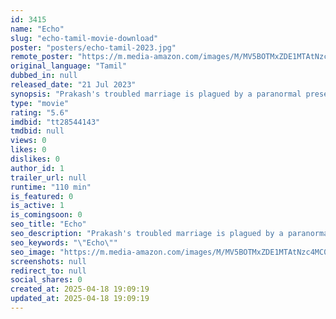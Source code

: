 ```yaml
---
id: 3415
name: "Echo"
slug: "echo-tamil-movie-download"
poster: "posters/echo-tamil-2023.jpg"
remote_poster: "https://m.media-amazon.com/images/M/MV5BOTMxZDE1MTAtNzc4MC00NTFiLWFkZGUtYmFkYWRkNjk5ZmFkXkEyXkFqcGc@._V1_SX300.jpg"
original_language: "Tamil"
dubbed_in: null
released_date: "21 Jul 2023"
synopsis: "Prakash's troubled marriage is plagued by a paranormal presence. Seeking help from a black magician, he uncovers a dark family secret. Things get interesting when the spirit's true identity and the resolution of the mystery unravels."
type: "movie"
rating: "5.6"
imdbid: "tt28544143"
tmdbid: null
views: 0
likes: 0
dislikes: 0
author_id: 1
trailer_url: null
runtime: "110 min"
is_featured: 0
is_active: 1
is_comingsoon: 0
seo_title: "Echo"
seo_description: "Prakash's troubled marriage is plagued by a paranormal presence. Seeking help from a black magician, he uncovers a dark family secret. Things get interesting when the spirit's true identity and the resolution of the mystery unravels."
seo_keywords: "\"Echo\""
seo_image: "https://m.media-amazon.com/images/M/MV5BOTMxZDE1MTAtNzc4MC00NTFiLWFkZGUtYmFkYWRkNjk5ZmFkXkEyXkFqcGc@._V1_SX300.jpg"
screenshots: null
redirect_to: null
social_shares: 0
created_at: 2025-04-18 19:09:19
updated_at: 2025-04-18 19:09:19
---
```


